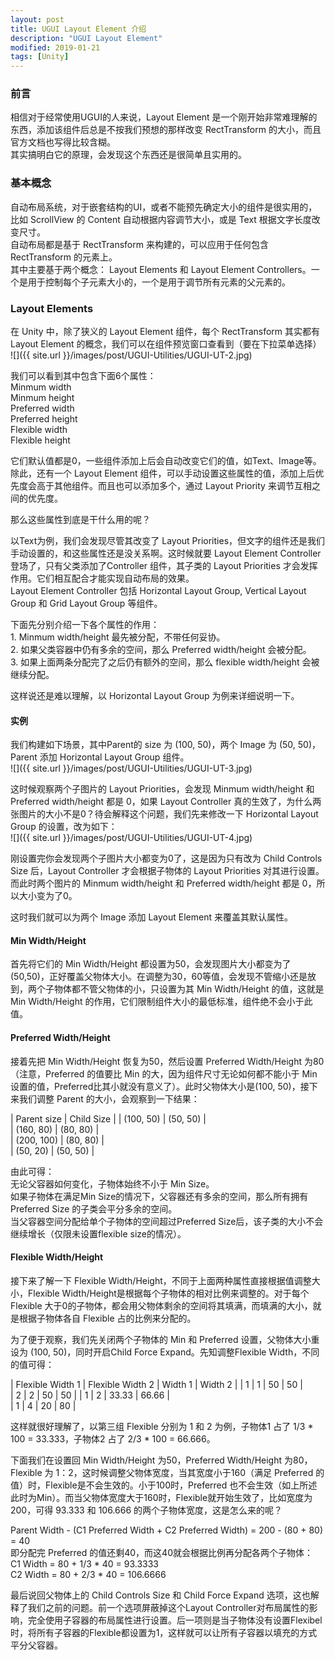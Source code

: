 ```yaml
---
layout: post
title: UGUI Layout Element 介绍
description: "UGUI Layout Element"
modified: 2019-01-21
tags: [Unity]
---
```


### 前言
相信对于经常使用UGUI的人来说，Layout Element 是一个刚开始非常难理解的东西，添加该组件后总是不按我们预想的那样改变 RectTransform 的大小，而且官方文档也写得比较含糊。  
其实搞明白它的原理，会发现这个东西还是很简单且实用的。

### 基本概念
自动布局系统，对于嵌套结构的UI，或者不能预先确定大小的组件是很实用的，比如 ScrollView 的 Content 自动根据内容调节大小，或是 Text 根据文字长度改变尺寸。  
自动布局都是基于 RectTransform 来构建的，可以应用于任何包含 RectTransform 的元素上。  
其中主要基于两个概念： Layout Elements 和 Layout Element Controllers。一个是用于控制每个子元素大小的，一个是用于调节所有元素的父元素的。

### Layout Elements  
在 Unity 中，除了狭义的 Layout Element 组件，每个 RectTransform 其实都有 Layout Element 的概念，我们可以在组件预览窗口查看到（要在下拉菜单选择）  
![]({{ site.url }}/images/post/UGUI-Utilities/UGUI-UT-2.jpg)   

我们可以看到其中包含下面6个属性：  
Minmum width   
Minmum height   
Preferred width   
Preferred height   
Flexible width   
Flexible height   

它们默认值都是0，一些组件添加上后会自动改变它们的值，如Text、Image等。  
除此，还有一个 Layout Element 组件，可以手动设置这些属性的值，添加上后优先度会高于其他组件。而且也可以添加多个，通过 Layout Priority 来调节互相之间的优先度。  

那么这些属性到底是干什么用的呢？

以Text为例，我们会发现尽管其改变了 Layout Priorities，但文字的组件还是我们手动设置的，和这些属性还是没关系啊。这时候就要 Layout Element Controller 登场了，只有父类添加了Controller 组件，其子类的 Layout Priorities 才会发挥作用。它们相互配合才能实现自动布局的效果。    
Layout Element Controller 包括 Horizontal Layout Group, Vertical Layout Group 和 Grid Layout Group 等组件。

下面先分别介绍一下各个属性的作用：  
    1. Minmum width/height 最先被分配，不带任何妥协。  
    2. 如果父类容器中仍有多余的空间，那么 Preferred width/height 会被分配。  
    3. 如果上面两条分配完了之后仍有额外的空间，那么 flexible width/height 会被继续分配。  
   
这样说还是难以理解，以 Horizontal Layout Group 为例来详细说明一下。

#### 实例
我们构建如下场景，其中Parent的 size 为 (100, 50)，两个 Image 为 (50, 50)，Parent 添加 Horizontal Layout Group 组件。  
![]({{ site.url }}/images/post/UGUI-Utilities/UGUI-UT-3.jpg)   

这时候观察两个子图片的 Layout Priorities，会发现 Minmum width/height 和 Preferred width/height 都是 0，如果 Layout Controller 真的生效了，为什么两张图片的大小不是0？待会解释这个问题，我们先来修改一下 Horizontal Layout Group 的设置，改为如下：   
![]({{ site.url }}/images/post/UGUI-Utilities/UGUI-UT-4.jpg)    

刚设置完你会发现两个子图片大小都变为0了，这是因为只有改为 Child Controls Size 后，Layout Controller 才会根据子物体的 Layout Priorities 对其进行设置。而此时两个图片的 Minmum width/height 和 Preferred width/height 都是 0，所以大小变为了0。  

这时我们就可以为两个 Image 添加 Layout Element 来覆盖其默认属性。 

#### Min Width/Height
首先将它们的 Min Width/Height 都设置为50，会发现图片大小都变为了 (50,50)，正好覆盖父物体大小。在调整为30，60等值，会发现不管缩小还是放到，两个子物体都不管父物体的小，只设置为其 Min Width/Height 的值，这就是  Min Width/Height 的作用，它们限制组件大小的最低标准，组件绝不会小于此值。  

#### Preferred Width/Height
接着先把 Min Width/Height 恢复为50，然后设置 Preferred Width/Height 为80（注意，Preferred 的值要比 Min 的大，因为组件尺寸无论如何都不能小于 Min 设置的值，Preferred比其小就没有意义了）。此时父物体大小是(100, 50)，接下来我们调整 Parent 的大小，会观察到一下结果：

| Parent size | Child Size |
| (100, 50) | (50, 50) |  
| (160, 80) | (80, 80) |   
| (200, 100) | (80, 80) |  
| (50, 20) | (50, 50) |  

由此可得：  
无论父容器如何变化，子物体始终不小于 Min Size。  
如果子物体在满足Min Size的情况下，父容器还有多余的空间，那么所有拥有 Preferred Size 的子类会平分多余的空间。  
当父容器空间分配给单个子物体的空间超过Preferred Size后，该子类的大小不会继续增长（仅限未设置flexible size的情况）。  

#### Flexible Width/Height
接下来了解一下 Flexible Width/Height，不同于上面两种属性直接根据值调整大小，Flexible Width/Height是根据每个子物体的相对比例来调整的。对于每个 Flexible 大于0的子物体，都会用父物体剩余的空间将其填满，而填满的大小，就是根据子物体各自 Flexible 占的比例来分配的。

为了便于观察，我们先关闭两个子物体的 Min 和 Preferred 设置，父物体大小重设为 (100, 50)，同时开启Child Force Expand。先知调整Flexible Width，不同的值可得：

| Flexible Width 1 | Flexible Width 2 | Width 1 | Width 2 |
| 1 | 1 | 50 | 50 |  
| 2 | 2 | 50 | 50 | 
| 1 | 2 | 33.33 | 66.66 |  
| 1 | 4 | 20 | 80 | 

这样就很好理解了，以第三组 Flexible 分别为 1 和 2 为例，子物体1 占了 1/3 * 100 = 33.333，子物体2 占了 2/3 * 100 = 66.666。 

下面我们在设置回 Min Width/Height 为50，Preferred Width/Height 为80，Flexible 为 1：2，这时候调整父物体宽度，当其宽度小于160（满足 Preferred 的值）时，Flexible是不会生效的。小于100时，Preferred 也不会生效（如上所述此时为Min）。而当父物体宽度大于160时，Flexible就开始生效了，比如宽度为200，可得 93.333 和 106.666 的两个子物体宽度，这是怎么来的呢？

Parent Width - (C1 Preferred Width + C2 Preferred Width) = 200 - (80 + 80) = 40  
即分配完 Preferred 的值还剩40，而这40就会根据比例再分配各两个子物体：  
C1 Width = 80 + 1/3 * 40 = 93.3333  
C2 Width = 80 + 2/3 * 40 = 106.6666  

最后说回父物体上的 Child Controls Size 和 Child Force Expand 选项，这也解释了我们之前的问题。前一个选项屏蔽掉这个Layout Controller对布局属性的影响，完全使用子容器的布局属性进行设置。后一项则是当子物体没有设置Flexibel时，将所有子容器的Flexible都设置为1，这样就可以让所有子容器以填充的方式平分父容器。


<br/>  